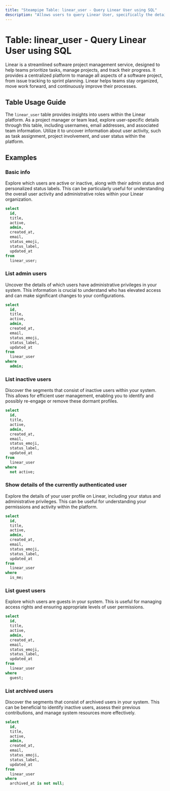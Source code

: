 ```yaml
---
title: "Steampipe Table: linear_user - Query Linear User using SQL"
description: "Allows users to query Linear User, specifically the details of users who are part of the Linear platform, providing insights into user profiles and their associated activities."
---
```


# Table: linear_user - Query Linear User using SQL

Linear is a streamlined software project management service, designed to help teams prioritize tasks, manage projects, and track their progress. It provides a centralized platform to manage all aspects of a software project, from issue tracking to sprint planning. Linear helps teams stay organized, move work forward, and continuously improve their processes.

## Table Usage Guide

The `linear_user` table provides insights into users within the Linear platform. As a project manager or team lead, explore user-specific details through this table, including usernames, email addresses, and associated team information. Utilize it to uncover information about user activity, such as task assignment, project involvement, and user status within the platform.

## Examples

### Basic info
Explore which users are active or inactive, along with their admin status and personalized status labels. This can be particularly useful for understanding the overall user activity and administrative roles within your Linear organization.

```sql
select
  id,
  title,
  active,
  admin,
  created_at,
  email,
  status_emoji,
  status_label,
  updated_at
from
  linear_user;
```

### List admin users
Uncover the details of which users have administrative privileges in your system. This information is crucial to understand who has elevated access and can make significant changes to your configurations.

```sql
select
  id,
  title,
  active,
  admin,
  created_at,
  email,
  status_emoji,
  status_label,
  updated_at
from
  linear_user
where
  admin;
```

### List inactive users
Discover the segments that consist of inactive users within your system. This allows for efficient user management, enabling you to identify and possibly re-engage or remove these dormant profiles.

```sql
select
  id,
  title,
  active,
  admin,
  created_at,
  email,
  status_emoji,
  status_label,
  updated_at
from
  linear_user
where
  not active;
```

### Show details of the currently authenticated user
Explore the details of your user profile on Linear, including your status and administrative privileges. This can be useful for understanding your permissions and activity within the platform.

```sql
select
  id,
  title,
  active,
  admin,
  created_at,
  email,
  status_emoji,
  status_label,
  updated_at
from
  linear_user
where
  is_me;
```

### List guest users
Explore which users are guests in your system. This is useful for managing access rights and ensuring appropriate levels of user permissions.

```sql
select
  id,
  title,
  active,
  admin,
  created_at,
  email,
  status_emoji,
  status_label,
  updated_at
from
  linear_user
where
  guest;
```

### List archived users
Discover the segments that consist of archived users in your system. This can be beneficial to identify inactive users, assess their previous contributions, and manage system resources more effectively.

```sql
select
  id,
  title,
  active,
  admin,
  created_at,
  email,
  status_emoji,
  status_label,
  updated_at
from
  linear_user
where
  archived_at is not null;
```